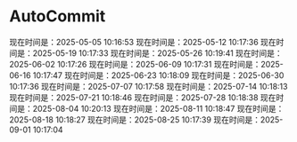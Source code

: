 # AutoCommit


现在时间是：2025-05-05 10:16:53
现在时间是：2025-05-12 10:17:36
现在时间是：2025-05-19 10:17:33
现在时间是：2025-05-26 10:19:41
现在时间是：2025-06-02 10:17:26
现在时间是：2025-06-09 10:17:31
现在时间是：2025-06-16 10:17:47
现在时间是：2025-06-23 10:18:09
现在时间是：2025-06-30 10:17:36
现在时间是：2025-07-07 10:17:58
现在时间是：2025-07-14 10:18:13
现在时间是：2025-07-21 10:18:46
现在时间是：2025-07-28 10:18:38
现在时间是：2025-08-04 10:20:13
现在时间是：2025-08-11 10:18:47
现在时间是：2025-08-18 10:18:27
现在时间是：2025-08-25 10:17:39
现在时间是：2025-09-01 10:17:04
